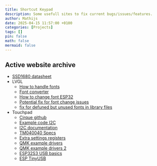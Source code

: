 ```yaml
---
title: Shortcut Keypad
description: Some usefull sites to fix current bugs/issues/features.
author: Mathijs
date: 2025-04-15 11:57:00 +0100
categories: [Projects]
tags: []
pin: false
math: false
mermaid: false
---
```


## Active website archive
  - [SSD1680 datasheet](https://www.crystalfontz.com/controllers/datasheet-viewer.php?id=497)
  - LVGL
    - [How to handle fonts](https://docs.lvgl.io/master/details/main-modules/font.html#add-a-new-font)
    - [Font converter](https://lvgl.io/tools/fontconverter)
    - [How to change font ESP32](https://esp32.com/viewtopic.php?t=26866)
    - [Potential fix for font change issues](https://github.com/HeyWillow/willow/commit/48690755b39a8a4f23c8a54cc0fc23920b3857c8#diff-e385ba9a2db4bb466682b35ed34f2a7a95d54e5a944a8f0fa84d86ccb709565d)
    - [fix for defuned but unused fonts in library files](https://github.com/lvgl/lvgl/issues/291)
  - Touchpad
    - [Cirque github](https://github.com/cirque-corp)
    - [Example code I2C](https://github.com/cirque-corp/Cirque_Pinnacle_1CA027/blob/master/Circular_Trackpad/Single_Pad_Sample_Code/I2C_FlatOverlay/I2C_FlatOverlay.ino#L232)
    - [I2C documentation](https://nl.mouser.com/pdfDocs/InterfaceSPIandI2C.pdf)
    - [TM040040 Specs](https://nl.mouser.com/pdfdocs/TM040040_SPI-I2C-PINNTrackpad_SPEC1-21.pdf)
    - [Extra settings registers](https://github.com/ryanayoung/projectSpigot/blob/main/GT-AN-090623%20Pinnacle%20Extended%20Registers.pdf)
    - [QMK example drivers](https://github.com/qmk/qmk_firmware/blob/master/keyboards/input_club/k_type/i2c_master.c#L117)
    - [QMK example drivers 2](https://github.com/qmk/qmk_firmware/blob/master/platforms/avr/drivers/i2c_master.c#L210)
    - [ESP32S3 USB basics](https://docs.espressif.com/projects/esp-idf/en/stable/esp32s3/api-reference/peripherals/usb_device.html)
    - [ESP TinyUSB](https://components.espressif.com/components/espressif/esp_tinyusb)
